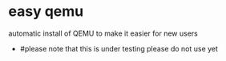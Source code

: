 # easy qemu
 automatic install of QEMU to make it easier for new users

- #please note that this is under testing please do not use yet
